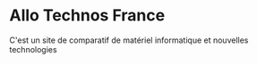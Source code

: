 # Allo Technos France

C'est un site de comparatif de matériel informatique et nouvelles technologies
